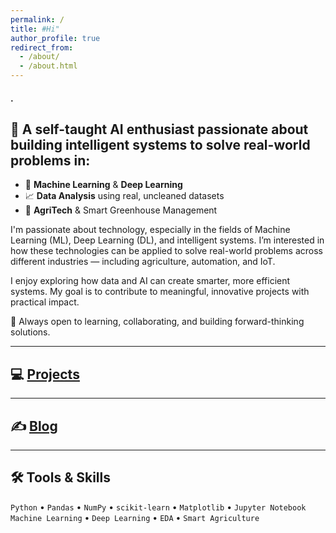 ```yaml
---
permalink: /
title: #Hi"
author_profile: true
redirect_from: 
  - /about/
  - /about.html
---
```

#### .
## 🎯 A self-taught AI enthusiast passionate about building intelligent systems to solve real-world problems in:
- 🤖 **Machine Learning** & **Deep Learning**  
- 📈 **Data Analysis** using real, uncleaned datasets
- 🌿 **AgriTech** & Smart Greenhouse Management  

I'm passionate about technology, especially in the fields of Machine Learning (ML), Deep Learning (DL), and intelligent systems. I’m interested in how these technologies can be applied to solve real-world problems across different industries — including agriculture, automation, and IoT.

I enjoy exploring how data and AI can create smarter, more efficient systems. My goal is to contribute to meaningful, innovative projects with practical impact.

🔹 Always open to learning, collaborating, and building forward-thinking solutions.

---

## 💻 [Projects](https://github.com/mohammad-javaher)   

--- 

## ✍️ [Blog](https://mohammad-javaher.github.io/year-archive/)

---

## 🛠️ Tools & Skills

`Python` • `Pandas` • `NumPy` • `scikit-learn` • `Matplotlib` • `Jupyter Notebook`  
`Machine Learning` • `Deep Learning` • `EDA` • `Smart Agriculture`  
